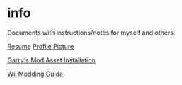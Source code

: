 # info

Documents with instructions/notes for myself and others.

[Resume](docs/resume.pdf)
[Profile Picture](docs/headshot.jpg)

[Garry's Mod Asset Installation](gmod)

[Wii Modding Guide](wii)
